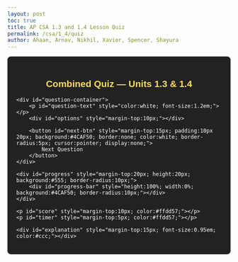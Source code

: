 ```yaml
---
layout: post
toc: true
title: AP CSA 1.3 and 1.4 Lesson Quiz
permalink: /csa/1_4/quiz
author: Ahaan, Arnav, Nikhil, Xavier, Spencer, Shayura 
---
```



<div id="quiz-game" style="font-family:sans-serif; color:white; background:#222; padding:20px; border-radius:8px; max-width:900px; margin:auto;">
    <h2 id="quiz-title" style="text-align:center; color:#ffdd57;">Combined Quiz — Units 1.3 & 1.4</h2>

    <div id="question-container">
        <p id="question-text" style="color:white; font-size:1.2em;"></p>
        <div id="options" style="margin-top:10px;"></div>

        <button id="next-btn" style="margin-top:15px; padding:10px 20px; background:#4CAF50; border:none; color:white; border-radius:5px; cursor:pointer; display:none;">
            Next Question
        </button>
    </div>

    <div id="progress" style="margin-top:20px; height:20px; background:#555; border-radius:10px;">
        <div id="progress-bar" style="height:100%; width:0%; background:#4CAF50; border-radius:10px;"></div>
    </div>

    <p id="score" style="margin-top:10px; color:#ffdd57;"></p>
    <p id="timer" style="margin-top:5px; color:#ffdd57;"></p>

    <div id="explanation" style="margin-top:15px; font-size:0.95em; color:#ccc;"></div>
</div>

<script>
class QuizGame {
    constructor(questions, title) {
        this.questions = this.shuffleArray(questions);
        this.title = title;
        this.currentQuestion = 0;
        this.score = 0;
        this.time = 20; // seconds per question
        this.timerInterval = null;
        document.getElementById("quiz-title").innerText = title;
        this.showQuestion();
        this.startTimer();
    }

    shuffleArray(array) {
        return array.sort(() => Math.random() - 0.5);
    }

    showQuestion() {
        if (this.currentQuestion >= this.questions.length) {
            this.endGame();
            return;
        }

        const q = this.questions[this.currentQuestion];
        document.getElementById("question-text").innerText = q.text;
        document.getElementById("options").innerHTML = "";

        q.options.forEach((opt, index) => {
            let btn = document.createElement("button");
            btn.innerText = opt;
            btn.style.display = "block";
            btn.style.margin = "5px 0";
            btn.style.padding = "10px";
            btn.style.background = "#333";
            btn.style.color = "white";
            btn.style.border = "none";
            btn.style.borderRadius = "5px";
            btn.style.cursor = "pointer";
            btn.onclick = () => this.checkAnswer(index);
            document.getElementById("options").appendChild(btn);
        });

        document.getElementById("explanation").innerText = "";
        document.getElementById("next-btn").style.display = "none";
        this.updateProgress();
        this.time = 20;
    }

    checkAnswer(index) {
        clearInterval(this.timerInterval);
        const q = this.questions[this.currentQuestion];

        if (index === q.correct) {
            this.score++;
            document.getElementById("explanation").innerHTML = `<span style="color:#4CAF50;">Correct!</span> ${q.explanation}`;
        } else {
            document.getElementById("explanation").innerHTML = `<span style="color:#ff4444;">Incorrect.</span> ${q.explanation}`;
        }

        document.getElementById("score").innerText = `Score: ${this.score} / ${this.questions.length}`;
        document.getElementById("next-btn").style.display = "block";
    }

    updateProgress() {
        let percent = (this.currentQuestion / this.questions.length) * 100;
        document.getElementById("progress-bar").style.width = percent + "%";
    }

    startTimer() {
        document.getElementById("timer").innerText = "Time: " + this.time + "s";
        this.timerInterval = setInterval(() => {
            this.time--;
            document.getElementById("timer").innerText = "Time: " + this.time + "s";
            if (this.time <= 0) {
                clearInterval(this.timerInterval);
                document.getElementById("explanation").innerText = "Time’s up! Moving to next question.";
                document.getElementById("next-btn").style.display = "block";
            }
        }, 1000);
    }

    nextQuestion() {
        this.currentQuestion++;
        this.showQuestion();
        this.startTimer();
    }

    endGame() {
        clearInterval(this.timerInterval);
        document.getElementById("quiz-game").innerHTML = `
            <h2 style="color:#ffdd57;">Quiz Complete!</h2>
            <p style="color:white; font-size:1.2em;">Your final score: ${this.score} / ${this.questions.length}</p>
            <button onclick="location.reload()" style="padding:10px 20px; background:#4CAF50; border:none; color:white; border-radius:5px; cursor:pointer;">Play Again</button>
        `;
    }
}

const combinedQuestions = [
    // Unit 1.3 Questions
    { text: "What does System.out.println do?", options: ["Print with newline", "Print without newline", "Read input"], correct: 0, explanation: "println prints text and moves to a new line." },
    { text: "What is the result of 7 / 3 in Java?", options: ["2.33", "2", "3"], correct: 1, explanation: "Integer division truncates decimal, so 7/3 is 2." },
    { text: "Which escape sequence creates a new line?", options: ["\\n", "\\t", "\\\""], correct: 0, explanation: "\\n creates a new line." },
    { text: "What will System.out.println(\"Result: \" + 5 + 3); output?", options: ["Result: 8", "Result: 53", "Result: 5+3"], correct: 1, explanation: "String concatenation occurs left to right." },
    { text: "What does % do in Java?", options: ["Division", "Remainder", "Exponent"], correct: 1, explanation: "% returns remainder." },

    // Unit 1.4 Questions
    { text: "What does assignment (=) do?", options: ["Compare values", "Store value in variable", "Declare a variable"], correct: 1, explanation: "Assignment stores a value into a variable." },
    { text: "What is wrong with: String s = 5;", options: ["Syntax error", "Works fine", "Wrong type"], correct: 2, explanation: "5 is an integer, not a String." },
    { text: "Which Scanner method reads a line of text?", options: ["nextInt()", "nextLine()", "nextDouble()"], correct: 1, explanation: "nextLine() reads a full line of text." },
    { text: "What value will x have after: int x = 4; x = x + 3;", options: ["4", "7", "3"], correct: 1, explanation: "x becomes 7 after assignment." },
    { text: "Purpose of InputLesson in Menu.java?", options: ["User input practice", "Output handling", "Variable declaration"], correct: 0, explanation: "It teaches how to capture and handle user input." }
];

let game = new QuizGame(combinedQuestions, "Combined Quiz — Unit 1.3 & Unit 1.4");

document.getElementById("next-btn").addEventListener("click", () => game.nextQuestion());
</script>








